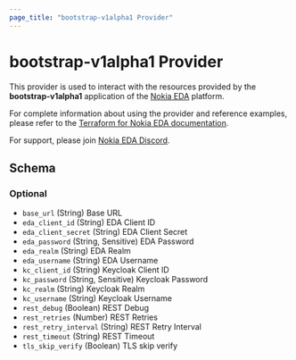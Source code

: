 ```yaml
---
page_title: "bootstrap-v1alpha1 Provider"
---
```


# bootstrap-v1alpha1 Provider

This provider is used to interact with the resources provided by the **bootstrap-v1alpha1** application of the [Nokia EDA](https://docs.eda.dev) platform.

For complete information about using the provider and reference examples, please refer to the [Terraform for Nokia EDA documentation](https://docs.eda.dev/latest/development/terraform/).

For support, please join [Nokia EDA Discord](https://eda.dev/discord).

<!-- schema generated by tfplugindocs -->
## Schema

### Optional

- `base_url` (String) Base URL
- `eda_client_id` (String) EDA Client ID
- `eda_client_secret` (String) EDA Client Secret
- `eda_password` (String, Sensitive) EDA Password
- `eda_realm` (String) EDA Realm
- `eda_username` (String) EDA Username
- `kc_client_id` (String) Keycloak Client ID
- `kc_password` (String, Sensitive) Keycloak Password
- `kc_realm` (String) Keycloak Realm
- `kc_username` (String) Keycloak Username
- `rest_debug` (Boolean) REST Debug
- `rest_retries` (Number) REST Retries
- `rest_retry_interval` (String) REST Retry Interval
- `rest_timeout` (String) REST Timeout
- `tls_skip_verify` (Boolean) TLS skip verify